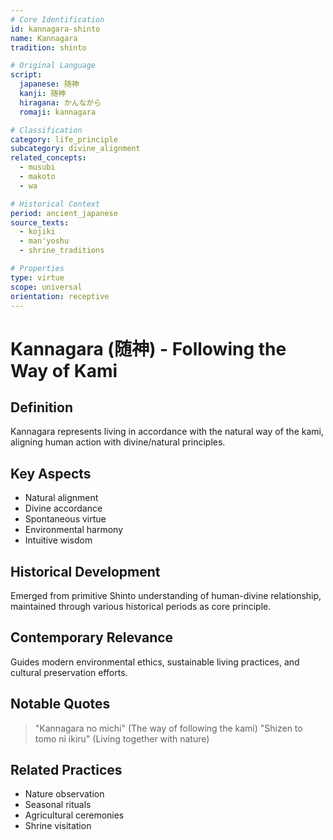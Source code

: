 ```yaml
---
# Core Identification
id: kannagara-shinto
name: Kannagara
tradition: shinto

# Original Language
script:
  japanese: 随神
  kanji: 随神
  hiragana: かんながら
  romaji: kannagara

# Classification
category: life_principle
subcategory: divine_alignment
related_concepts:
  - musubi
  - makoto
  - wa

# Historical Context
period: ancient_japanese
source_texts:
  - kojiki
  - man'yoshu
  - shrine_traditions

# Properties
type: virtue
scope: universal
orientation: receptive
---
```


# Kannagara (随神) - Following the Way of Kami

## Definition
Kannagara represents living in accordance with the natural way of the kami, aligning human action with divine/natural principles.

## Key Aspects
- Natural alignment
- Divine accordance
- Spontaneous virtue
- Environmental harmony
- Intuitive wisdom

## Historical Development
Emerged from primitive Shinto understanding of human-divine relationship, maintained through various historical periods as core principle.

## Contemporary Relevance
Guides modern environmental ethics, sustainable living practices, and cultural preservation efforts.

## Notable Quotes
> "Kannagara no michi" (The way of following the kami)
> "Shizen to tomo ni ikiru" (Living together with nature)

## Related Practices
- Nature observation
- Seasonal rituals
- Agricultural ceremonies
- Shrine visitation